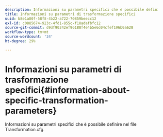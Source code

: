 ```yaml
---
description: Informazioni su parametri specifici che è possibile definire nel file Transformation.cfg.
title: Informazioni su parametri di trasformazione specifici
uuid: b8e1a80f-58f8-4b22-a722-70859beecc12
exl-id: c0885674-923c-4fd1-855c-f18adafbfc12
source-git-commit: d9df90242ef96188f4e4b5e6d04cfef196b0a628
workflow-type: tm+mt
source-wordcount: '34'
ht-degree: 29%

---
```


# Informazioni su parametri di trasformazione specifici{#information-about-specific-transformation-parameters}

Informazioni su parametri specifici che è possibile definire nel file Transformation.cfg.
